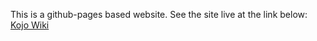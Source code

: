 This is a github-pages based website. See the site live at the link below:  
[Kojo Wiki](https://docs.kogics.net)

